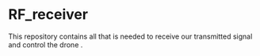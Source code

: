 # RF_receiver
This repository contains all that is needed to receive our transmitted signal and control the drone .
